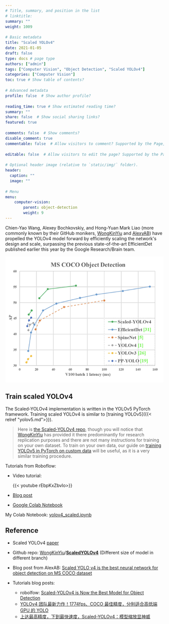 ```yaml
---
# Title, summary, and position in the list
# linktitle: 
summary: ""
weight: 1009

# Basic metadata
title: "Scaled YOLOv4"
date: 2021-01-05
draft: false
type: docs # page type
authors: ["admin"]
tags: ["Computer Vision", "Object Detection", "Scaled YOLOv4"]
categories: ["Computer Vision"]
toc: true # Show table of contents?

# Advanced metadata
profile: false  # Show author profile?

reading_time: true # Show estimated reading time?
summary: ""
share: false  # Show social sharing links?
featured: true

comments: false  # Show comments?
disable_comment: true
commentable: false  # Allow visitors to comment? Supported by the Page, Post, and Docs content types.

editable: false  # Allow visitors to edit the page? Supported by the Page, Post, and Docs content types.

# Optional header image (relative to `static/img/` folder).
header:
  caption: ""
  image: ""

# Menu
menu: 
    computer-vision:
        parent: object-detection
        weight: 9
---
```


Chien-Yao Wang, Alexey Bochkovskiy, and Hong-Yuan Mark Liao (more commonly known by their GitHub monikers, [WongKinYiu](https://github.com/WongKinYiu) and [AlexyAB](https://github.com/AlexeyAB)) have propelled the YOLOv4 model forward by efficiently scaling the network's design and scale, surpassing the previous state-of-the-art EfficientDet published earlier this year by the Google Research/Brain team.

<img src="https://raw.githubusercontent.com/EckoTan0804/upic-repo/master/uPic/image.png" alt="img" style="zoom:80%;" />

## Train scaled YOLOv4

The Scaled-YOLOv4 implementation is written in the YOLOv5 PyTorch framework. Training scaled YOLOv4 is similar to [training YOLOv5]({{< relref "yolov5.md">}}). 

> Here is [t](https://github.com/WongKinYiu/ScaledYOLOv4/blob/yolov4-large/models/yolov4-csp.yaml)[he Scaled-YOLOv4 repo](https://github.com/WongKinYiu/ScaledYOLOv4/blob/yolov4-large/models/yolov4-csp.yaml), though you will notice that [WongKinYiu](https://github.com/WongKinYiu) has provided it there predominantly for research replication purposes and there are not many instructions for training on your own dataset. To train on your own data, our guide on [training YOLOv5 in PyTorch on custom data](https://blog.roboflow.com/how-to-train-yolov5-on-a-custom-dataset/) will be useful, as it is a very similar training procedure.

Tutorials from Roboflow:

- Video tutorial:

  {{< youtube rEbpKxZbvIo>}}

- [Blog post](https://blog.roboflow.com/how-to-train-scaled-yolov4/)

- [Google Colab Notebook](https://colab.research.google.com/drive/1LDmg0JRiC2N7_tx8wQoBzTB0jUZhywQr?usp=sharing)

My Colab Notebook: [yolov4_scaled.ipynb](https://colab.research.google.com/drive/1GfOzuMCpIcg1luILv7rehfY3Hk4p4SWc)

## Reference

- Scaled YOLOv4 [paper](https://arxiv.org/abs/2011.08036)
- Github repo: [WongKinYiu](https://github.com/WongKinYiu)/**[ScaledYOLOv4](https://github.com/WongKinYiu/ScaledYOLOv4)** (Different size of model in different branch)
- Blog post from AlexAB: [Scaled YOLO v4 is the best neural network for object detection on MS COCO dataset](https://alexeyab84.medium.com/scaled-yolo-v4-is-the-best-neural-network-for-object-detection-on-ms-coco-dataset-39dfa22fa982)

- Tutorials blog posts:
  - robolfow: [Scaled-YOLOv4 is Now the Best Model for Object Detection](https://blog.roboflow.com/scaled-yolov4-tops-efficientdet/)
  - [YOLOv4 团队最新力作！1774fps、COCO 最佳精度，分别适合高低端 GPU 的 YOLO](https://bbs.cvmart.net/articles/3674)
  - [上达最高精度，下到最快速度，Scaled-YOLOv4：模型缩放显神威](https://zhuanlan.zhihu.com/p/299385758)

